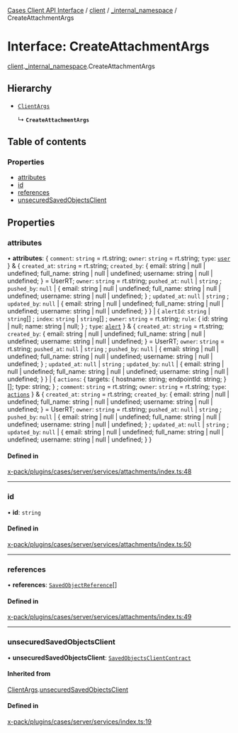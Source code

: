 [Cases Client API Interface](../README.md) / [client](../modules/client.md) / [\_internal\_namespace](../modules/client._internal_namespace.md) / CreateAttachmentArgs

# Interface: CreateAttachmentArgs

[client](../modules/client.md).[_internal_namespace](../modules/client._internal_namespace.md).CreateAttachmentArgs

## Hierarchy

- [`ClientArgs`](client._internal_namespace.ClientArgs-1.md)

  ↳ **`CreateAttachmentArgs`**

## Table of contents

### Properties

- [attributes](client._internal_namespace.CreateAttachmentArgs.md#attributes)
- [id](client._internal_namespace.CreateAttachmentArgs.md#id)
- [references](client._internal_namespace.CreateAttachmentArgs.md#references)
- [unsecuredSavedObjectsClient](client._internal_namespace.CreateAttachmentArgs.md#unsecuredsavedobjectsclient)

## Properties

### attributes

• **attributes**: { `comment`: `string` = rt.string; `owner`: `string` = rt.string; `type`: [`user`](../modules/client._internal_namespace.md#user)  } & { `created_at`: `string` = rt.string; `created_by`: { email: string \| null \| undefined; full\_name: string \| null \| undefined; username: string \| null \| undefined; } = UserRT; `owner`: `string` = rt.string; `pushed_at`: ``null`` \| `string` ; `pushed_by`: ``null`` \| { email: string \| null \| undefined; full\_name: string \| null \| undefined; username: string \| null \| undefined; } ; `updated_at`: ``null`` \| `string` ; `updated_by`: ``null`` \| { email: string \| null \| undefined; full\_name: string \| null \| undefined; username: string \| null \| undefined; }  } \| { `alertId`: `string` \| `string`[] ; `index`: `string` \| `string`[] ; `owner`: `string` = rt.string; `rule`: { id: string \| null; name: string \| null; } ; `type`: [`alert`](../modules/client._internal_namespace.md#alert)  } & { `created_at`: `string` = rt.string; `created_by`: { email: string \| null \| undefined; full\_name: string \| null \| undefined; username: string \| null \| undefined; } = UserRT; `owner`: `string` = rt.string; `pushed_at`: ``null`` \| `string` ; `pushed_by`: ``null`` \| { email: string \| null \| undefined; full\_name: string \| null \| undefined; username: string \| null \| undefined; } ; `updated_at`: ``null`` \| `string` ; `updated_by`: ``null`` \| { email: string \| null \| undefined; full\_name: string \| null \| undefined; username: string \| null \| undefined; }  } \| { `actions`: { targets: { hostname: string; endpointId: string; }[]; type: string; } ; `comment`: `string` = rt.string; `owner`: `string` = rt.string; `type`: [`actions`](../modules/client._internal_namespace.md#actions)  } & { `created_at`: `string` = rt.string; `created_by`: { email: string \| null \| undefined; full\_name: string \| null \| undefined; username: string \| null \| undefined; } = UserRT; `owner`: `string` = rt.string; `pushed_at`: ``null`` \| `string` ; `pushed_by`: ``null`` \| { email: string \| null \| undefined; full\_name: string \| null \| undefined; username: string \| null \| undefined; } ; `updated_at`: ``null`` \| `string` ; `updated_by`: ``null`` \| { email: string \| null \| undefined; full\_name: string \| null \| undefined; username: string \| null \| undefined; }  }

#### Defined in

[x-pack/plugins/cases/server/services/attachments/index.ts:48](https://github.com/elastic/kibana/blob/c427bf270ae/x-pack/plugins/cases/server/services/attachments/index.ts#L48)

___

### id

• **id**: `string`

#### Defined in

[x-pack/plugins/cases/server/services/attachments/index.ts:50](https://github.com/elastic/kibana/blob/c427bf270ae/x-pack/plugins/cases/server/services/attachments/index.ts#L50)

___

### references

• **references**: [`SavedObjectReference`](client._internal_namespace.SavedObjectReference.md)[]

#### Defined in

[x-pack/plugins/cases/server/services/attachments/index.ts:49](https://github.com/elastic/kibana/blob/c427bf270ae/x-pack/plugins/cases/server/services/attachments/index.ts#L49)

___

### unsecuredSavedObjectsClient

• **unsecuredSavedObjectsClient**: [`SavedObjectsClientContract`](../modules/client._internal_namespace.md#savedobjectsclientcontract)

#### Inherited from

[ClientArgs](client._internal_namespace.ClientArgs-1.md).[unsecuredSavedObjectsClient](client._internal_namespace.ClientArgs-1.md#unsecuredsavedobjectsclient)

#### Defined in

[x-pack/plugins/cases/server/services/index.ts:19](https://github.com/elastic/kibana/blob/c427bf270ae/x-pack/plugins/cases/server/services/index.ts#L19)
